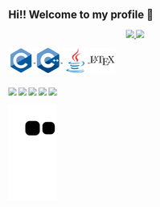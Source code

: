 ## Hi!! Welcome to my profile 👋

<!-- Tabela -->
<div align="center">
  <a href="https://github.com/Giovanenero">
  <img height="150em" src="https://github-readme-stats.vercel.app/api?username=Giovanenero&show_icons=true&theme=dracula&include_all_commits=true&count_private=true"/>
  <img height="150em" src="https://github-readme-stats.vercel.app/api/top-langs/?username=Giovanenero&layout=compact&langs_count=7&theme=dracula"/>
</div>

<!-- Icone -->
<div style="display: inline_block; align: center"><br>
  <img align="center" alt="Giovane-C" height="50" width="50" src="https://github.com/devicons/devicon/blob/master/icons/c/c-original.svg">
  <img align="center" alt="Giovane-Java" height="50" width="50" src="https://github.com/devicons/devicon/blob/master/icons/cplusplus/cplusplus-original.svg">
  <img align="center" alt="Giovane-Cplusplus" height="50" width="50" src="https://github.com/devicons/devicon/blob/master/icons/java/java-original.svg">
  <img align="center" alt="Giovane-Latex" height="50" width="50" src="https://github.com/devicons/devicon/blob/master/icons/latex/latex-original.svg">
</div>

##

<div> 
   <a href="https://www.youtube.com/channel/UCUa8BOx2F3hlxgPcpZmnBnQ" target="_blank"><img src="https://img.shields.io/badge/YouTube-FF0000?style=for-the-badge&logo=youtube&logoColor=white" target="_blank"></a>
  <a href = "mailto:giovanesalvi@alunos.utfpr.edu.br"><img src="https://img.shields.io/badge/-Gmail-%23333?style=for-the-badge&logo=gmail&logoColor=white" target="_blank"></a>
  <a href="mailto:giovanelimas16@hotmail.com" target="_blank"><img src="https://img.shields.io/badge/Microsoft_Outlook-0078D4?style=for-the-badge&logo=microsoft-outlook&logoColor=white"></a> 
  <a href="https://www.linkedin.com/in/giovane-limas-salvi-726193245/" target="_blank"><img src="https://img.shields.io/badge/-LinkedIn-%230077B5?style=for-the-badge&logo=linkedin&logoColor=white" target="_blank"></a> 
  <a href="https://www.facebook.com/profile.php?id=100009005492236&sk=photos_by" target="_blank"><img src="https://img.shields.io/badge/Facebook-1877F2?style=for-the-badge&logo=facebook&logoColor=white"></a> 

  ![Snake animation](https://github.com/Giovanenero/Giovanenero/blob/output/github-contribution-grid-snake.svg)
</div>


